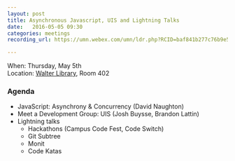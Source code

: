 ```yaml
---
layout: post
title: Asynchronous Javascript, UIS and Lightning Talks
date:   2016-05-05 09:30
categories: meetings
recording_url: https://umn.webex.com/umn/ldr.php?RCID=baf841b277c76b9e51b01dffb7c1d181

---
```


When: Thursday, May 5th<br />
Location\: [Walter Library](http://campusmaps.umn.edu/tc/map.php?building=042), Room 402

### Agenda

- JavaScript: Asynchrony & Concurrency (David Naughton)
- Meet a Development Group: UIS (Josh Buysse, Brandon
Lattin)
- Lightning talks
  - Hackathons (Campus Code Fest, Code Switch)
  - Git Subtree
  - Monit
  - Code Katas
